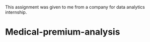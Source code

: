 This assignment was given to me from a company for data analytics internship.

# Medical-premium-analysis
